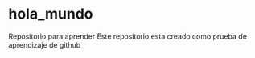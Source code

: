 # hola_mundo
Repositorio para aprender
Este repositorio esta creado como prueba de aprendizaje de github
